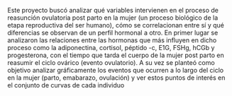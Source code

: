 Este proyecto buscó analizar qué variables intervienen en el proceso de reasunción ovulatoria post parto en la mujer (un proceso biológico de la etapa reproductiva del ser humano), cómo se correlacionan entre sí y qué diferencias se observan de un perfil hormonal a otro. En primer lugar se analizaron las relaciones entre las hormonas que más influyen en dicho proceso como la adiponectina, cortisol, péptido -c, E1G, FSHg, hCGb y progesterona, con el tiempo que tarda el cuerpo de la mujer post parto en reasumir el ciclo ovárico (evento ovulatorio). A su vez se planteó como objetivo analizar gráficamente los eventos que ocurren a lo largo del ciclo en la mujer (parto, emabarazo, ovulación) y ver estos puntos de interés en el conjunto de curvas de cada individuo
